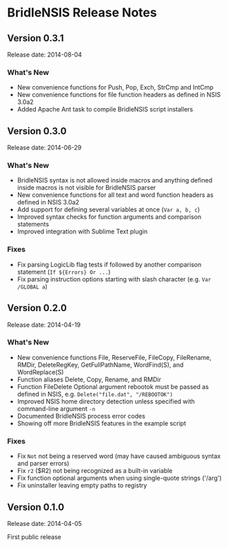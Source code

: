 ﻿# BridleNSIS Release Notes

## Version 0.3.1

Release date: 2014-08-04

### What's New

*   New convenience functions for Push, Pop, Exch, StrCmp and IntCmp
*   New convenience functions for file function headers as defined in NSIS 3.0a2
*   Added Apache Ant task to compile BridleNSIS script installers

## Version 0.3.0

Release date: 2014-06-29

### What's New

*   BridleNSIS syntax is not allowed inside macros and anything defined inside macros is not visible for BridleNSIS parser
*   New convenience functions for all text and word function headers as defined in NSIS 3.0a2
*   Add support for defining several variables at once (`Var a, b, c`)
*   Improved syntax checks for function arguments and comparison statements
*   Improved integration with Sublime Text plugin

### Fixes

*   Fix parsing LogicLib flag tests if followed by another comparison statement (`If ${Errors} Or ...`)
*   Fix parsing instruction options starting with slash character (e.g. `Var /GLOBAL a`)

## Version 0.2.0

Release date: 2014-04-19

### What's New

*   New convenience functions File, ReserveFile, FileCopy, FileRename, RMDir, DeleteRegKey, GetFullPathName, WordFind(S), and WordReplace(S)
*   Function aliases Delete, Copy, Rename, and RMDir
*   Function FileDelete Optional argument rebootok must be passed as defined in NSIS, e.g. `Delete("file.dat", "/REBOOTOK")`
*   Improved NSIS home directory detection unless specified with command-line argument `-n`
*   Documented BridleNSIS process error codes
*   Showing off more BridleNSIS features in the example script

### Fixes

*   Fix `Not` not being a reserved word (may have caused ambiguous syntax and parser errors)
*   Fix `r2` ($R2) not being recognized as a built-in variable
*   Fix function optional arguments when using single-quote strings ('/arg')
*   Fix uninstaller leaving empty paths to registry

## Version 0.1.0

Release date: 2014-04-05

First public release

